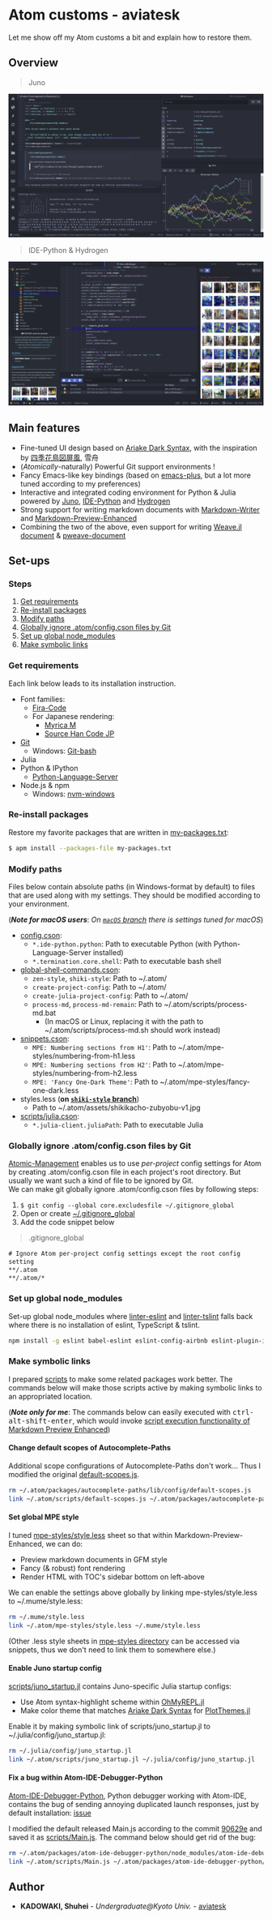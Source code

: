 # Atom customs - aviatesk

Let me show off my Atom customs a bit and explain how to restore them.



## Overview

> Juno

![](assets/juno.png)

> IDE-Python & Hydrogen

![](./assets/ide-python&hydrogen.png)


## Main features

- Fine-tuned UI design based on [Ariake Dark Syntax](https://atom.io/themes/ariake-dark-syntax), with the inspiration by [四季花鳥図屏風](https://artsandculture.google.com/asset/%E5%9B%9B%E5%AD%A3%E8%8A%B1%E9%B3%A5%E5%9B%B3%E5%B1%8F%E9%A2%A8/1gHXp2NQApzNHg?hl=en), 雪舟
- (*Atomically*-naturally) Powerful Git support environments !
- Fancy Emacs-like key bindings (based on [emacs-plus](https://atom.io/packages/emacs-plus), but a lot more tuned according to my preferences)
- Interactive and integrated coding environment for Python & Julia powered by [Juno](http://junolab.org/), [IDE-Python](https://atom.io/packages/ide-python) and [Hydrogen](https://atom.io/packages/hydrogen)
- Strong support for writing markdown documents with [Markdown-Writer](https://atom.io/packages/markdown-writer) and [Markdown-Preview-Enhanced](https://atom.io/packages/markdown-preview-enhanced)
- Combining the two of the above, even support for writing [Weave.jl document](http://weavejl.mpastell.com/stable/) & [pweave-document](http://mpastell.com/pweave/)



<h2> Set-ups </h2>

<h3> Steps </h3>

<!-- @import "[TOC]" {cmd="toc" depthFrom=3 depthTo=3 orderedList=true} -->
<!-- code_chunk_output -->

1. [Get requirements](#get-requirements)
2. [Re-install packages](#re-install-packages)
3. [Modify paths](#modify-paths)
4. [Globally ignore .atom/config.cson files by Git](#globally-ignore-atomconfigcson-files-by-git)
5. [Set up global node_modules](#set-up-global-node_modules)
6. [Make symbolic links](#make-symbolic-links)

<!-- /code_chunk_output -->


### Get requirements

Each link below leads to its installation instruction.

- Font families:
	* [Fira-Code](https://github.com/tonsky/FiraCode)
	* For Japanese rendering:
		+ [Myrica M](https://myrica.estable.jp/)
		+ [Source Han Code JP](https://github.com/adobe-fonts/source-han-code-jp/releases/tag/2.011R)
- [Git](https://git-scm.com/book/en/v2/Getting-Started-Installing-Git)
	* Windows: [Git-bash](https://sp18.datastructur.es/materials/lab/lab1setup/windows.html#b-everything-else)
- Julia
- Python & IPython
	* [Python-Language-Server](https://github.com/lgeiger/ide-python)
- Node.js & npm
	* Windows: [nvm-windows](https://github.com/coreybutler/nvm-windows)


### Re-install packages

Restore my favorite packages that are written in [my-packages.txt](./my-pacakge.txt):

```bash
$ apm install --packages-file my-packages.txt
```


### Modify paths

Files below contain absolute paths (in Windows-format by default) to files that are used along with my settings. They should be modified according to your environment.

(***Note for macOS users***: _On [`macOS` branch](https://github.com/aviatesk/avi-atom/tree/macOS) there is settings tuned for macOS_)

- [config.cson](./config.cson):
    * `*.ide-python.python`: Path to executable Python (with Python-Language-Server installed)
    * `*.termination.core.shell`: Path to executable bash shell
- [global-shell-commands.cson](./global-shell-commands.cson):
    * `zen-style`, `shiki-style`: Path to ~/.atom/
    * `create-project-config`: Path to ~/.atom/
    * `create-julia-project-config`: Path to ~/.atom/
    * `process-md`, `process-md-remain`: Path to ~/.atom/scripts/process-md.bat
        + (In macOS or Linux, replacing it with the path to ~/.atom/scripts/process-md.sh should work instead)
- [snippets.cson](./snippets.cson):
    * `MPE: Numbering sections from H1'`: Path to ~/.atom/mpe-styles/numbering-from-h1.less
    * `MPE: Numbering sections from H2'`: Path to ~/.atom/mpe-styles/numbering-from-h2.less
    * `MPE: 'Fancy One-Dark Theme'`: Path to ~/.atom/mpe-styles/fancy-one-dark.less
- styles.less (**on [`shiki-style` branch](https://github.com/aviatesk/avi-atom/tree/shiki-style)**)
    * Path to ~/.atom/assets/shikikacho-zubyobu-v1.jpg
- [scripts/julia.cson](./scripts/julia.cson):
	* `*.julia-client.juliaPath`: Path to executable Julia


### Globally ignore .atom/config.cson files by Git

[Atomic-Management](https://github.com/harmsk/atomic-management) enables us to use *per-project* config settings for Atom by creating .atom/config.cson file in each project's root directory. But usually we want such a kind of file to be ignored by Git.  
We can make git globally ignore .atom/config.cson files by following steps:
1. `$ git config --global core.excludesfile ~/.gitignore_global`
2. Open or create [~/.gitignore_global](../.gitignore_global)
3. Add the code snippet below

> .gitignore_global

```git
# Ignore Atom per-project config settings except the root config setting
**/.atom
**/.atom/*
```


### Set up global node_modules

Set-up global node_modules where [linter-eslint](https://github.com/AtomLinter/linter-eslint) and [linter-tslint](https://github.com/AtomLinter/linter-tslint) falls back where there is no installation of eslint, TypeScript & tslint.

```bash
npm install -g eslint babel-eslint eslint-config-airbnb eslint-plugin-import eslint-plugin-react eslint-plugin-jsx-a11y typescript tslint
```


### Make symbolic links

I prepared [scripts](scripts/) to make some related packages work better.
The commands below will make those scripts active by making symbolic links to an appropriated location.

(***Note only for me***: The commands below can easily executed with <kbd>ctrl-alt-shift-enter</kbd>, which would invoke [script execution functionality of Markdown Preview Enhanced](https://shd101wyy.github.io/markdown-preview-enhanced/#/code-chunk))

#### Change default scopes of Autocomplete-Paths

Additional scope configurations of Autocomplete-Paths don't work...
Thus I modified the original [default-scopes.js](scripts/default-scopes.js).

```bash {cmd}
rm ~/.atom/packages/autocomplete-paths/lib/config/default-scopes.js
link ~/.atom/scripts/default-scopes.js ~/.atom/packages/autocomplete-paths/lib/config/default-scopes.js
```

#### Set global MPE style

I tuned [mpe-styles/style.less](mpe-styles/style.less) sheet so that within Markdown-Preview-Enhanced, we can do:
- Preview markdown documents in GFM style
- Fancy (& robust) font rendering
- Render HTML with TOC's sidebar bottom on left-above

We can enable the settings above globally by linking mpe-styles/style.less to ~/.mume/style.less:

```bash {cmd}
rm ~/.mume/style.less
link ~/.atom/mpe-styles/style.less ~/.mume/style.less
```

(Other .less style sheets in [mpe-styles directory](mpe-styles/) can be accessed via snippets, thus we don't need to link them to somewhere else.)

<!-- ### Set-up Juno

#### Install Juno package

> Julia REPL

```julia
using Pkg
Pkg.add("Juno")
``` -->

#### Enable Juno startup config

[scripts/juno_startup.jl](scripts/juno_startup.jl) contains Juno-specific Julia startup configs:
- Use Atom syntax-highlight scheme within [OhMyREPL.jl](https://github.com/KristofferC/OhMyREPL.jl)
- Make color theme that matches [Ariake Dark Syntax](https://atom.io/themes/ariake-dark-syntax) for [PlotThemes.jl](https://github.com/JuliaPlots/PlotThemes.jl)

Enable it by making symbolic link of scripts/juno_startup.jl to ~/.julia/config/juno_startup.jl:

```bash {cmd}
rm ~/.julia/config/juno_startup.jl
link ~/.atom/scripts/juno_startup.jl ~/.julia/config/juno_startup.jl
```

#### Fix a bug within Atom-IDE-Debugger-Python

[Atom-IDE-Debugger-Python](https://github.com/facebookarchive/atom-ide-debugger-python), Python debugger working with Atom-IDE, contains the bug of sending annoying duplicated launch responses, just by default installation: [issue](https://github.com/facebookarchive/atom-ide-debugger-python/issues/7)

I modified the default released Main.js according to the commit [90629e](https://github.com/facebookarchive/nuclide/commit/90629ee9fded9fb1f8dc761b827bfddbb19aeeb1) and saved it as [scripts/Main.js](scripts/Main.js). The command below should get rid of the bug:

```bash {cmd}
rm ~/.atom/packages/atom-ide-debugger-python/node_modules/atom-ide-debugger-python/VendorLib/vs-py-debugger/out/client/debugger/Main.js
link ~/.atom/scripts/Main.js ~/.atom/packages/atom-ide-debugger-python/node_modules/atom-ide-debugger-python/VendorLib/vs-py-debugger/out/client/debugger/Main.js
```



## Author

- **KADOWAKI, Shuhei** - *Undergraduate@Kyoto Univ.* - [aviatesk]

[aviatesk]: https://github.com/aviatesk


<!-- ## Acknowledgements -->
